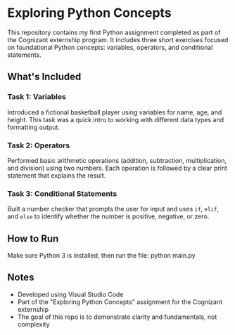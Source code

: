 # Exploring Python Concepts

This repository contains my first Python assignment completed as part of the Cognizant externship program. It includes three short exercises focused on foundational Python concepts: variables, operators, and conditional statements.

## What's Included

### Task 1: Variables  
Introduced a fictional basketball player using variables for name, age, and height. This task was a quick intro to working with different data types and formatting output.

### Task 2: Operators  
Performed basic arithmetic operations (addition, subtraction, multiplication, and division) using two numbers. Each operation is followed by a clear print statement that explains the result.

### Task 3: Conditional Statements  
Built a number checker that prompts the user for input and uses `if`, `elif`, and `else` to identify whether the number is positive, negative, or zero.

## How to Run

Make sure Python 3 is installed, then run the file:
python main.py


## Notes

- Developed using Visual Studio Code
- Part of the "Exploring Python Concepts" assignment for the Cognizant externship
- The goal of this repo is to demonstrate clarity and fundamentals, not complexity
